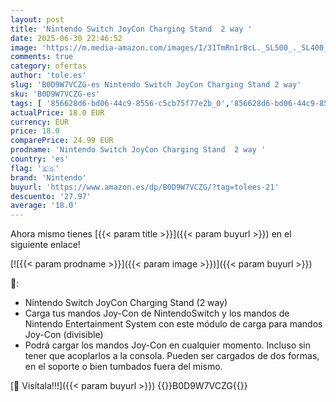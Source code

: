 ```yaml
---
layout: post
title: 'Nintendo Switch JoyCon Charging Stand  2 way '
date: 2025-06-30 22:46:52
image: 'https://m.media-amazon.com/images/I/31TmRn1rBcL._SL500_._SL400_.jpg'
comments: true
category: ofertas
author: 'tole.es'
slug: 'B0D9W7VCZG-es Nintendo Switch JoyCon Charging Stand 2 way'
sku: 'B0D9W7VCZG-es'
tags: [ '856628d6-bd06-44c9-8556-c5cb75f77e2b_0','856628d6-bd06-44c9-8556-c5cb75f77e2b_301','856628d6-bd06-44c9-8556-c5cb75f77e2b_5101','856628d6-bd06-44c9-8556-c5cb75f77e2b_7601','856628d6-bd06-44c9-8556-c5cb75f77e2b_8201','Accesorios para Nintendo Switch','Accesorios para PS4, Xbox One y Nintendo Switch','Arborist Merchandising Root','Hardware y juegos para Nintendo Switch','Mandos para Nintendo Switch','Nintendo Switch - Productos destacados','Self Service','Special Features Stores','Tienda Nintendo','Tienda Nintendo 2017','Videojuegos','nintendo','🇪🇸', ]
actualPrice: 18.0 EUR
currency: EUR
price: 18.0
comparePrice: 24.99 EUR
prodname: 'Nintendo Switch JoyCon Charging Stand  2 way '
country: 'es'
flag: '🇪🇸'
brand: 'Nintendo'
buyurl: 'https://www.amazon.es/dp/B0D9W7VCZG/?tag=tolees-21'
descuento: '27.97'
average: '18.0'
---
```


Ahora mismo tienes [{{< param title >}}]({{< param buyurl >}}) en el siguiente enlace!

[![{{< param prodname >}}]({{< param image >}})]({{< param buyurl >}})

🔎:

- Nintendo Switch JoyCon Charging Stand (2 way)
- Carga tus mandos Joy-Con de NintendoSwitch y los mandos de Nintendo Entertainment System con este módulo de carga para mandos Joy-Con (divisible)
- Podrá cargar los mandos Joy-Con en cualquier momento. Incluso sin tener que acoplarlos a la consola. Pueden ser cargados de dos formas, en el soporte o bien tumbados fuera del mismo.

[🛒 Visítala!!!]({{< param buyurl >}})
{{<world>}}B0D9W7VCZG{{</world>}}
